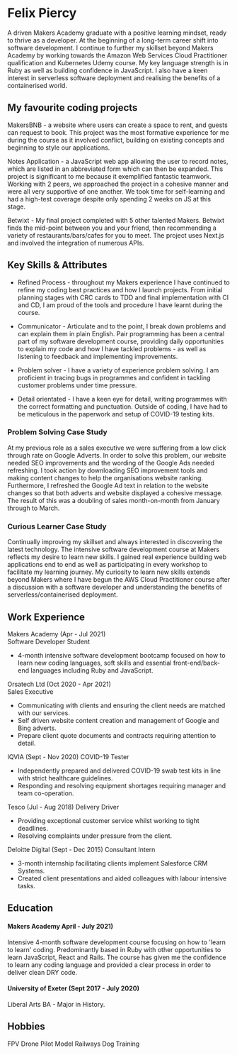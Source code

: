 # Felix Piercy
A driven Makers Academy graduate with a positive learning mindset, ready to thrive as a developer. At the beginning of a long-term career shift into software development. I continue to further my skillset beyond Makers Academy by working towards the Amazon Web Services Cloud Practitioner qualification and Kubernetes Udemy course. My key language strength is in Ruby as well as building confidence in JavaScript. I also have a keen interest in serverless software deployment and realising the benefits of a containerised world.

## My favourite coding projects

MakersBNB - a website where users can create a space to rent, and guests can request to book. This project was the most formative experience for me during the course as it involved conflict, building on existing concepts and beginning to style our applications. 

Notes Application - a JavaScript web app allowing the user to record notes, which are listed in an abbreviated form which can then be expanded. This project is significant to me because it exemplified fantastic teamwork. Working with 2 peers, we approached the project in a cohesive manner and were all very supportive of one another. We took time for self-learning and had a high-test coverage despite only spending 2 weeks on JS at this stage. 

Betwixt - My final project completed with 5 other talented Makers. Betwixt finds the mid-point between you and your friend, then recommending a variety of restaurants/bars/cafes for you to meet. The project uses Next.js and involved the integration of numerous APIs. 


## Key Skills & Attributes 

- Refined Process - throughout my Makers experience I have continued to refine my coding best practices and how I launch projects. From initial planning stages with CRC cards to TDD and final implementation with CI and CD, I am proud of the tools and procedure I have learnt during the course. 

- Communicator - Articulate and to the point, I break down problems and can explain them in plain English. Pair programming has been a central part of my software development course, providing daily opportunities to explain my code and how I have tackled problems - as well as listening to feedback and implementing improvements. 

- Problem solver - I have a variety of experience problem solving. I am proficient in tracing bugs in programmes and confident in tackling customer problems under time pressure. 

- Detail orientated - I have a keen eye for detail, writing programmes with the correct formatting and punctuation. Outside of coding, I have had to be meticulous in the paperwork and setup of COVID-19 testing kits. 

### Problem Solving Case Study 

At my previous role as a sales executive we were suffering from a low click through rate on Google Adverts. In order to solve this problem, our website needed SEO improvements and the wording of the Google Ads needed refreshing. I took action by downloading SEO improvement tools and making content changes to help the organisations website ranking. Furthermore, I refreshed the Google Ad text in relation to the website changes so that both adverts and website displayed a cohesive message. The result of this was a doubling of sales month-on-month from January through to March. 


### Curious Learner Case Study 

Continually improving my skillset and always interested in discovering the latest technology. The intensive software development course at Makers reflects my desire to learn new skills. I gained real experience building web applications end to end as well as participating in every workshop to facilitate my learning journey. My curiosity to learn new skills extends beyond Makers where I have begun the AWS Cloud Practitioner course after a discussion with a software developer and understanding the benefits of serverless/containerised deployment. 


## Work Experience

Makers Academy (Apr - Jul 2021)  
Software Developer Student

- 4-month intensive software development bootcamp focused on how to learn new coding languages, soft skills and essential front-end/back-end languages including Ruby and JavaScript. 

Orsatech Ltd (Oct 2020 - Apr 2021)  
Sales Executive 

- Communicating with clients and ensuring the client needs are matched with our services. 
- Self driven website content creation and management of Google and Bing adverts. 
- Prepare client quote documents and contracts requiring attention to detail.

IQVIA (Sept - Nov 2020)
COVID-19 Tester

- Independently prepared and delivered COVID-19 swab test kits in line with strict healthcare guidelines.
- Responding and resolving equipment shortages requiring manager and team co-operation.

Tesco (Jul - Aug 2018)
Delivery Driver 

- Providing exceptional customer service whilst working to tight deadlines.
- Resolving complaints under pressure from the client.

Deloitte Digital (Sept - Dec 2015)
Consultant Intern

- 3-month internship facilitating clients implement Salesforce CRM Systems.
- Created client presentations and aided colleagues with labour intensive tasks.


## Education

#### Makers Academy April - July 2021)
Intensive 4-month software development course focusing on how to 'learn to learn' coding. Predominantly based in Ruby with other opportunities to learn JavaScript, React and Rails. The course has given me the confidence to learn any coding language and provided a clear process in order to deliver clean DRY code. 

#### University of Exeter (Sept 2017 - July 2020)
Liberal Arts BA - Major in History. 

## Hobbies
FPV Drone Pilot
Model Railways
Dog Training 